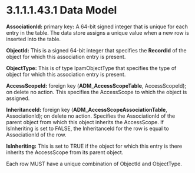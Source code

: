 <html dir="LTR" xmlns:mshelp="http://msdn.microsoft.com/mshelp" xmlns:ddue="http://ddue.schemas.microsoft.com/authoring/2003/5" xmlns:xlink="http://www.w3.org/1999/xlink" xmlns:tool="http://www.microsoft.com/tooltip">
 <body>
 <div id="header">
 <h1 class="heading">3.1.1.1.43.1 Data Model</h1>
 </div>
 <div id="mainSection">
 <div id="mainBody">
 <div id="allHistory" class="saveHistory"></div>
 <div id="sectionSection0" class="section" name="collapseableSection">
 

<p><b>AssociationId:</b> primary key<b>:</b> A 64-bit
signed integer that is unique for each entry in the table. The data store
assigns a unique value when a new row is inserted into the table.</p>

<p><b>ObjectId:</b> This is a signed 64-bit integer that
specifies the <b>RecordId</b> of the object for which this association entry is
present.</p>

<p><b>ObjectType:</b> This is of type IpamObjectType
that specifies the type of object for which this association entry is present.</p>

<p><b>AccessScopeId:</b> foreign key (<b>ADM_AccessScopeTable</b>,
AccessScopeId); on delete no action. This specifies the AccessScope to which
the object is assigned.</p>

<p><b>InheritanceId:</b> foreign key (<b>ADM_AccessScopeAssociationTable</b>,
AssociationId); on delete no action. Specifies the AssociationId of the parent
object from which this object inherits the AccessScope. If IsInheriting is set
to FALSE, the InheritanceId for the row is equal to AssociationId of the row.</p>

<p><b>IsInheriting:</b> This is set to TRUE if the
object for which this entry is there inherits the AccessScope from its parent
object.</p>

<p>Each row MUST have a unique combination of ObjectId and
ObjectType.</p>


 </div>
 </div>
 </div>
 </body>
</html>